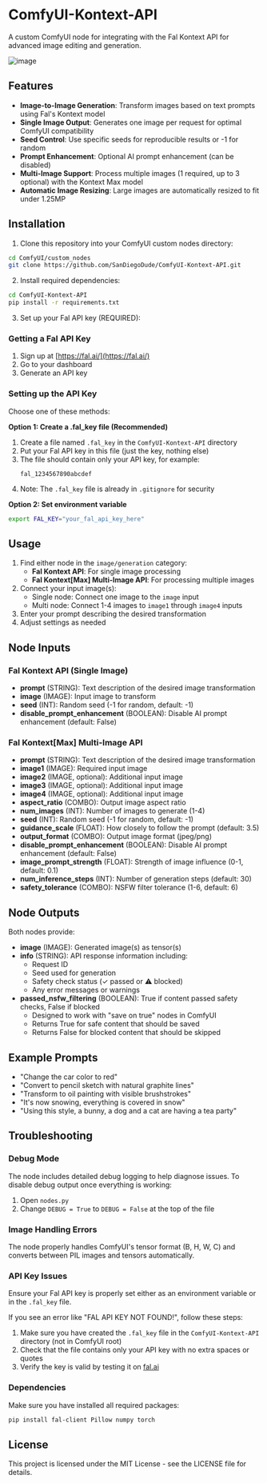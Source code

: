 # ComfyUI-Kontext-API

A custom ComfyUI node for integrating with the Fal Kontext API for advanced image editing and generation.

![image](https://github.com/user-attachments/assets/dd414939-49cc-4f78-a804-2497aa413a23)


## Features

- **Image-to-Image Generation**: Transform images based on text prompts using Fal's Kontext model
- **Single Image Output**: Generates one image per request for optimal ComfyUI compatibility
- **Seed Control**: Use specific seeds for reproducible results or -1 for random
- **Prompt Enhancement**: Optional AI prompt enhancement (can be disabled)
- **Multi-Image Support**: Process multiple images (1 required, up to 3 optional) with the Kontext Max model
- **Automatic Image Resizing**: Large images are automatically resized to fit under 1.25MP

## Installation

1. Clone this repository into your ComfyUI custom nodes directory:
```bash
cd ComfyUI/custom_nodes
git clone https://github.com/SanDiegoDude/ComfyUI-Kontext-API.git
```

2. Install required dependencies:
```bash
cd ComfyUI-Kontext-API
pip install -r requirements.txt
```

3. Set up your Fal API key (REQUIRED):

### Getting a Fal API Key
1. Sign up at [https://fal.ai/](https://fal.ai/)
2. Go to your dashboard
3. Generate an API key

### Setting up the API Key
Choose one of these methods:

**Option 1: Create a .fal_key file (Recommended)**
1. Create a file named `.fal_key` in the `ComfyUI-Kontext-API` directory
2. Put your Fal API key in this file (just the key, nothing else)
3. The file should contain only your API key, for example:
   ```
   fal_1234567890abcdef
   ```
4. Note: The `.fal_key` file is already in `.gitignore` for security

**Option 2: Set environment variable**
```bash
export FAL_KEY="your_fal_api_key_here"
```

## Usage

1. Find either node in the `image/generation` category:
   - **Fal Kontext API**: For single image processing
   - **Fal Kontext[Max] Multi-Image API**: For processing multiple images
2. Connect your input image(s):
   - Single node: Connect one image to the `image` input
   - Multi node: Connect 1-4 images to `image1` through `image4` inputs
3. Enter your prompt describing the desired transformation
4. Adjust settings as needed

## Node Inputs

### Fal Kontext API (Single Image)
- **prompt** (STRING): Text description of the desired image transformation
- **image** (IMAGE): Input image to transform
- **seed** (INT): Random seed (-1 for random, default: -1)
- **disable_prompt_enhancement** (BOOLEAN): Disable AI prompt enhancement (default: False)

### Fal Kontext[Max] Multi-Image API
- **prompt** (STRING): Text description of the desired image transformation
- **image1** (IMAGE): Required input image
- **image2** (IMAGE, optional): Additional input image
- **image3** (IMAGE, optional): Additional input image
- **image4** (IMAGE, optional): Additional input image
- **aspect_ratio** (COMBO): Output image aspect ratio
- **num_images** (INT): Number of images to generate (1-4)
- **seed** (INT): Random seed (-1 for random, default: -1)
- **guidance_scale** (FLOAT): How closely to follow the prompt (default: 3.5)
- **output_format** (COMBO): Output image format (jpeg/png)
- **disable_prompt_enhancement** (BOOLEAN): Disable AI prompt enhancement (default: False)
- **image_prompt_strength** (FLOAT): Strength of image influence (0-1, default: 0.1)
- **num_inference_steps** (INT): Number of generation steps (default: 30)
- **safety_tolerance** (COMBO): NSFW filter tolerance (1-6, default: 6)

## Node Outputs

Both nodes provide:
- **image** (IMAGE): Generated image(s) as tensor(s)
- **info** (STRING): API response information including:
  - Request ID
  - Seed used for generation
  - Safety check status (✓ passed or ⚠️ blocked)
  - Any error messages or warnings
- **passed_nsfw_filtering** (BOOLEAN): True if content passed safety checks, False if blocked
  - Designed to work with "save on true" nodes in ComfyUI
  - Returns True for safe content that should be saved
  - Returns False for blocked content that should be skipped

## Example Prompts

- "Change the car color to red"
- "Convert to pencil sketch with natural graphite lines"
- "Transform to oil painting with visible brushstrokes"
- "It's now snowing, everything is covered in snow"
- "Using this style, a bunny, a dog and a cat are having a tea party"

## Troubleshooting

### Debug Mode
The node includes detailed debug logging to help diagnose issues. To disable debug output once everything is working:

1. Open `nodes.py`
2. Change `DEBUG = True` to `DEBUG = False` at the top of the file

### Image Handling Errors
The node properly handles ComfyUI's tensor format (B, H, W, C) and converts between PIL images and tensors automatically.

### API Key Issues
Ensure your Fal API key is properly set either as an environment variable or in the `.fal_key` file.

If you see an error like "FAL API KEY NOT FOUND!", follow these steps:
1. Make sure you have created the `.fal_key` file in the `ComfyUI-Kontext-API` directory (not in ComfyUI root)
2. Check that the file contains only your API key with no extra spaces or quotes
3. Verify the key is valid by testing it on [fal.ai](https://fal.ai/)

### Dependencies
Make sure you have installed all required packages:
```bash
pip install fal-client Pillow numpy torch
```

## License

This project is licensed under the MIT License - see the LICENSE file for details. 

